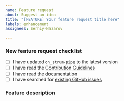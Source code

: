 ```yaml
---
name: Feature request
about: Suggest an idea
title: "[FEATURE] Your feature request title here"
labels: enhancement
assignees: Serhiy-Nazarov

---
```


<!-- Thanks for helping to make `on_strum-pipe` better! Before submit your new feature request, please make sure to check the following boxes by putting an x in the [ ] (don't: [x ], [ x], do: [x]) -->

### New feature request checklist

- [ ] I have updated `on_strum-pipe` to the latest version
- [ ] I have read the [Contribution Guidelines](https://github.com/on-strum/ruby-on-strum-pipe/blob/master/CONTRIBUTING.md)
- [ ] I have read the [documentation](https://github.com/on-strum/ruby-on-strum-pipe/blob/master/README.md)
- [ ] I have searched for [existing GitHub issues](https://github.com/on-strum/ruby-on-strum-pipe/issues)

<!-- Please use next pattern for your feature request title: [FEATURE] Your feature request title here -->

### Feature description

<!-- Is your feature request related to a problem? Please describe. A clear and concise description of what the problem is. Ex. I'm always frustrated when [...]

Describe the solution you'd like. A clear and concise description of what you want to happen.

Describe alternatives you've considered. A clear and concise description of any alternative solutions or features you've considered. -->
